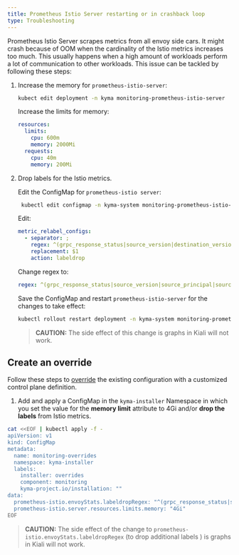 ```yaml
---
title: Prometheus Istio Server restarting or in crashback loop
type: Troubleshooting
---
```


Prometheus Istio Server scrapes metrics from all envoy side cars. It might crash because of OOM when the cardinality of the Istio metrics increases too much. This usually happens when a high amount of workloads perform a lot of communication to other workloads. This issue can be tackled by following these steps:

1. Increase the memory for `prometheus-istio-server`:
    ```bash
    kubect edit deployment -n kyma monitoring-prometheus-istio-server
    ```
    Increase the limits for memory:
    ```yaml
    resources:
      limits:
        cpu: 600m
        memory: 2000Mi
      requests:
        cpu: 40m
        memory: 200Mi
    ```
2. Drop labels for the Istio metrics. 
    
   Edit the ConfigMap for `prometheus-istio server`: 
   ```bash
    kubectl edit configmap -n kyma-system monitoring-prometheus-istio-server
    ```
    Edit:
    ```yaml
    metric_relabel_configs:
      - separator: ;
        regex: ^(grpc_response_status|source_version|destination_version|source_app|destination_app)$
        replacement: $1
        action: labeldrop
    ```
    Change regex to:
    ```yaml
    regex: ^(grpc_response_status|source_version|source_principal|source_app|response_flags|request_protocol|destination_version|destination_principal|destination_app|destination_canonical_service|destination_canonical_revision|source_canonical_revision|source_canonical_service)$
    ```
    Save the ConfigMap and restart `prometheus-istio-server` for the changes to take effect:
    ```bash
    kubectl rollout restart deployment -n kyma-system monitoring-prometheus-istio-server
    ```
    > **CAUTION:** The side effect of this change is graphs in Kiali will not work.

## Create an override
Follow these steps to [override](/root/kyma/#configuration-helm-overrides-for-kyma-installation) the existing configuration with a customized control plane definition.

1. Add and apply a ConfigMap in the `kyma-installer` Namespace in which you set the value for the **memory limit** attribute to 4Gi and/or **drop the labels** from Istio metrics.

```bash
cat <<EOF | kubectl apply -f -
apiVersion: v1
kind: ConfigMap
metadata:
  name: monitoring-overrides
  namespace: kyma-installer
  labels:
    installer: overrides
    component: monitoring
    kyma-project.io/installation: ""
data:
  prometheus-istio.envoyStats.labeldropRegex: "^(grpc_response_status|source_version|source_principal|source_app|response_flags|request_protocol|destination_version|destination_principal|destination_app|destination_canonical_service|destination_canonical_revision|source_canonical_revision|source_canonical_service)$"
  prometheus-istio.server.resources.limits.memory: "4Gi"
EOF
```
> **CAUTION:** The side effect of the change to `prometheus-istio.envoyStats.labeldropRegex` (to drop additional labels ) is graphs in Kiali will not work.
